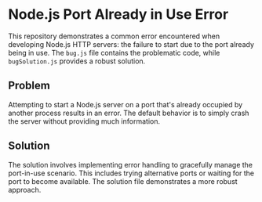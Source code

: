 # Node.js Port Already in Use Error

This repository demonstrates a common error encountered when developing Node.js HTTP servers: the failure to start due to the port already being in use.  The `bug.js` file contains the problematic code, while `bugSolution.js` provides a robust solution.

## Problem

Attempting to start a Node.js server on a port that's already occupied by another process results in an error.  The default behavior is to simply crash the server without providing much information. 

## Solution

The solution involves implementing error handling to gracefully manage the port-in-use scenario. This includes trying alternative ports or waiting for the port to become available.  The solution file demonstrates a more robust approach.